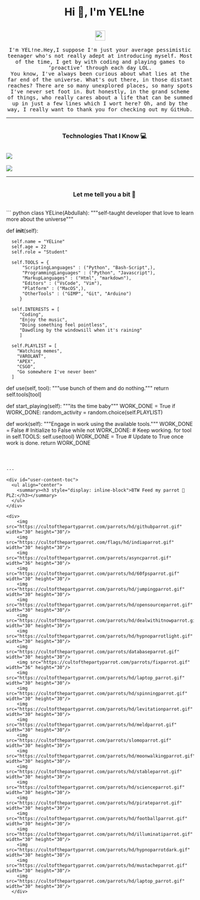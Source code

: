 <div id="user-content-toc">
  <ul align="center">
    <summary><h1 style="display: inline-block">Hi 👋, I'm YEL!ne</h1></summary>
  </ul>
</div>
<p align="center">
  <img src="https://user-images.githubusercontent.com/5679180/79618120-0daffb80-80be-11ea-819e-d2b0fa904d07.gif" width="27px">
  <br><br>
  <samp>
	I'm YEL!ne.Hey,I suppose I'm just your average pessimistic teenager who's not really adept at introducing myself. Most of the time, I get by with coding and playing games to ‘proactive’ through each day LOL.
    <br>
   You know, I've always been curious about what lies at the far end of the universe. What's out there, in those distant reaches? There are so many unexplored places, so many spots I've never set foot in. But honestly, in the grand scheme of things, who really cares about a life that can be summed up in just a few lines which I wort here?
Oh, and by the way, I really want to thank you for checking out my GitHub.   
  </samp>
</p>


---

<div id="user-content-toc">
  <ul align="center">
    <summary><h3 style="display: inline-block">Technologies That I Know 💻</h3></summary>
  </ul>
</div>
<p align="left">
  <a href="https://skillicons.dev">
    <img src="https://skillicons.dev/icons?i=py,flask,bash,html,css,js,svelte,dart,flutter,md,svg,tailwind,nextjs,d3" /> 
    <br>
    <br>
    <img src="https://skillicons.dev/icons?i=codepen,vercel,vscode,vim,linux,git,github,gitlab,androidstudio,ps" />
  </a>
</p>



---
<div id="user-content-toc">
  <ul align="center">
    <summary><h3 style="display: inline-block">Let me tell you a bit 🧐</h3></summary>
  </ul>
</div>
``` python
class YELine(Abdullah):
   """self-taught developer that love to learn more about the universe"""
   
   def __init__(self):
     
      self.name = "YELine"
      self.age = 22
      self.role = "Student"

      self.TOOLS = {
          "ScriptingLanguages" : ("Python", "Bash-Script",),
          "ProgrammingLanguages" : ("Python", "Javascript"),
          "MarkupLanguages" : ("Html", "markdown"),
          "Editors" : ("VsCode", "Vim"),
          "Platform" : ("MacOS",),
          "OtherTools" : ("GIMP", "Git", "Arduino")
         }

      self.INTERESTS = [
         "Coding",
         "Enjoy the music",
         "Doing something feel pointless",
         "Dawdling by the windowsill when it's raining"
         ]
      
      self.PLAYLIST = [
        "Watching memes",
        "VAROLANT",
        "APEX",
        "CSGO",
        "Go somewhere I've never been"
      ]

   def use(self, tool):
      """use bunch of them and do nothing."""
      return self.tools[tool]
    
   def start_playing(self):
    	"""its the time baby"""
      WORK_DONE = True
      if WORK_DONE:
          random_activity = random.choice(self.PLAYLIST)

   def work(self):
      """Engage in work using the available tools."""
       WORK_DONE = False  # Initialize to False
       while not WORK_DONE:
           # Keep working.
           for tool in self.TOOLS:
               self.use(tool)
           WORK_DONE = True  # Update to True once work is done.
       return WORK_DONE

```



---

<div id="user-content-toc">
  <ul align="center">
    <summary><h3 style="display: inline-block">BTW Feed my parrot 🦜PLZ:</h3></summary>
  </ul>
</div>

<div>
    <img src="https://cultofthepartyparrot.com/parrots/hd/githubparrot.gif" width="30" height="30"/>
    <img src="https://cultofthepartyparrot.com/flags/hd/indiaparrot.gif" width="30" height="30"/>
    <img src="https://cultofthepartyparrot.com/parrots/asyncparrot.gif" width="36" height="30"/>
    <img src="https://cultofthepartyparrot.com/parrots/hd/60fpsparrot.gif" width="30" height="30"/>
    <img src="https://cultofthepartyparrot.com/parrots/hd/jumpingparrot.gif" width="30" height="30"/>
    <img src="https://cultofthepartyparrot.com/parrots/hd/opensourceparrot.gif" width="30" height="30"/>
    <img src="https://cultofthepartyparrot.com/parrots/hd/dealwithitnowparrot.gif" width="30" height="30"/>
    <img src="https://cultofthepartyparrot.com/parrots/hd/hypnoparrotlight.gif" width="30" height="30"/>
    <img src="https://cultofthepartyparrot.com/parrots/databaseparrot.gif" width="30" height="30"/>
    <img src="https://cultofthepartyparrot.com/parrots/fixparrot.gif" width="36" height="30"/>
    <img src="https://cultofthepartyparrot.com/parrots/hd/laptop_parrot.gif" width="30" height="30"/>
    <img src="https://cultofthepartyparrot.com/parrots/hd/spinningparrot.gif" width="30" height="30"/>
    <img src="https://cultofthepartyparrot.com/parrots/hd/levitationparrot.gif" width="30" height="30"/>
    <img src="https://cultofthepartyparrot.com/parrots/hd/meldparrot.gif" width="30" height="30"/>
    <img src="https://cultofthepartyparrot.com/parrots/slomoparrot.gif" width="30" height="30"/>
    <img src="https://cultofthepartyparrot.com/parrots/hd/moonwalkingparrot.gif" width="30" height="30"/>
    <img src="https://cultofthepartyparrot.com/parrots/hd/stableparrot.gif" width="30" height="30"/>
    <img src="https://cultofthepartyparrot.com/parrots/hd/scienceparrot.gif" width="30" height="30"/>
    <img src="https://cultofthepartyparrot.com/parrots/hd/pirateparrot.gif" width="30" height="30"/>
    <img src="https://cultofthepartyparrot.com/parrots/hd/footballparrot.gif" width="30" height="30"/>
    <img src="https://cultofthepartyparrot.com/parrots/hd/illuminatiparrot.gif" width="30" height="30"/>
    <img src="https://cultofthepartyparrot.com/parrots/hd/hypnoparrotdark.gif" width="30" height="30"/>
    <img src="https://cultofthepartyparrot.com/parrots/hd/mustacheparrot.gif" width="30" height="30"/>
    <img src="https://cultofthepartyparrot.com/parrots/hd/laptop_parrot.gif" width="30" height="30"/>
  </div>
